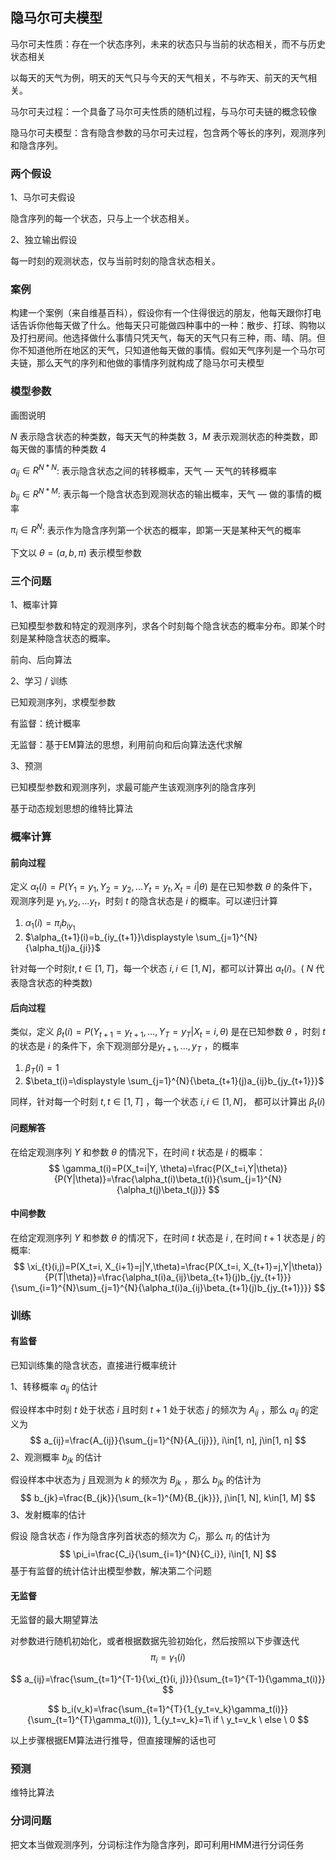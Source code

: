 

## 隐马尔可夫模型

马尔可夫性质：存在一个状态序列，未来的状态只与当前的状态相关，而不与历史状态相关

以每天的天气为例，明天的天气只与今天的天气相关，不与昨天、前天的天气相关。

马尔可夫过程：一个具备了马尔可夫性质的随机过程，与马尔可夫链的概念较像 

隐马尔可夫模型：含有隐含参数的马尔可夫过程，包含两个等长的序列，观测序列和隐含序列。

### 两个假设

1、马尔可夫假设

隐含序列的每一个状态，只与上一个状态相关。

2、独立输出假设 

每一时刻的观测状态，仅与当前时刻的隐含状态相关。

### 案例

构建一个案例（来自维基百科），假设你有一个住得很远的朋友，他每天跟你打电话告诉你他每天做了什么。他每天只可能做四种事中的一种：散步、打球、购物以及打扫房间。他选择做什么事情只凭天气，每天的天气只有三种，雨、晴、阴。但你不知道他所在地区的天气，只知道他每天做的事情。假如天气序列是一个马尔可夫链，那么天气的序列和他做的事情序列就构成了隐马尔可夫模型

### 模型参数

画图说明 

$N$ 表示隐含状态的种类数，每天天气的种类数 3，$M$ 表示观测状态的种类数，即每天做的事情的种类数 4

$a_{ij}\in R^{N*N}$: 表示隐含状态之间的转移概率，天气 — 天气的转移概率

$b_{ij}\in R^{N*M}$: 表示每一个隐含状态到观测状态的输出概率，天气 — 做的事情的概率

$\pi_i \in R^N$: 表示作为隐含序列第一个状态的概率，即第一天是某种天气的概率 

下文以 $\theta=(a, b, \pi)$ 表示模型参数 

### 三个问题

1、概率计算 

已知模型参数和特定的观测序列，求各个时刻每个隐含状态的概率分布。即某个时刻是某种隐含状态的概率。

前向、后向算法

2、学习 / 训练

已知观测序列，求模型参数

有监督：统计概率

无监督：基于EM算法的思想，利用前向和后向算法迭代求解

3、预测

已知模型参数和观测序列，求最可能产生该观测序列的隐含序列

基于动态规划思想的维特比算法



### 概率计算

#### 前向过程

定义 $\alpha_{t}(i)=P(Y_1=y_1, Y_2 = y_2, ...Y_t=y_t, X_t=i|\theta)$ 是在已知参数 $\theta$ 的条件下，观测序列是 $y_1,y_2,...y_t$，时刻 $t$ 的隐含状态是 $i$ 的概率。可以递归计算

1. $\alpha_1(i)=\pi_ib_{iy_1}$
2. $\alpha_{t+1}(i)=b_{iy_{t+1}}\displaystyle \sum_{j=1}^{N}{\alpha_t(j)a_{ji}}$

针对每一个时刻$t,t\in[1, T]$，每一个状态 $i, i\in[1, N]$，都可以计算出 $\alpha_t(i)$。( $N$ 代表隐含状态的种类数)

#### 后向过程

类似，定义 $\beta_t(i)=P(Y_{t+1} = y_{t+1}, ..., Y_T = y_T|X_t=i, \theta)$ 是在已知参数 $\theta$ ，时刻 $t$ 的状态是 $i$ 的条件下，余下观测部分是$y_{t+1}, ..., y_T$ ，的概率

1. $\beta_T(i)=1$
2. $\beta_t(i)=\displaystyle \sum_{j=1}^{N}{\beta_{t+1}(j)a_{ij}b_{jy_{t+1}}}$

同样，针对每一个时刻 $t, t\in[1, T]$ ，每一个状态 $i, i\in[1, N]$， 都可以计算出 $\beta_t(i)$

#### 问题解答

在给定观测序列 $Y$ 和参数 $\theta$ 的情况下，在时间 $t$ 状态是 $i$ 的概率：
$$
\gamma_t(i)=P(X_t=i|Y, \theta)=\frac{P(X_t=i,Y|\theta)}{P(Y|\theta)}=\frac{\alpha_t(i)\beta_t(i)}{\sum_{j=1}^{N}{\alpha_t(j)\beta_t(j)}}
$$

#### 中间参数

在给定观测序列 $Y$ 和参数 $\theta$ 的情况下，在时间 $t$ 状态是 $i$ , 在时间 $t+1$ 状态是 $j$ 的概率:
$$
\xi_{t}(i,j)=P(X_t=i, X_{i+1}=j|Y,\theta)=\frac{P(X_t=i, X_{t+1}=j,Y|\theta)}{P(T|\theta)}=\frac{\alpha_t(i)a_{ij}\beta_{t+1}(j)b_{jy_{t+1}}}{\sum_{i=1}^{N}\sum_{j=1}^{N}{\alpha_t(i)a_{ij}\beta_{t+1}(j)b_{jy_{t+1}}}}
$$


### 训练

#### 有监督

已知训练集的隐含状态，直接进行概率统计

1、转移概率 $a_{ij}$ 的估计

假设样本中时刻 $t$ 处于状态 $i$ 且时刻 $t+1$ 处于状态 $j$ 的频次为 $A_{ij}$ ，那么 $a_{ij}$ 的定义为
$$
a_{ij}=\frac{A_{ij}}{\sum_{j=1}^{N}{A_{ij}}}, i\in[1, n], j\in[1, n]
$$
2、观测概率 $b_{jk}$ 的估计

假设样本中状态为 $j$ 且观测为 $k$ 的频次为 $B_{jk}$ ，那么 $b_{jk}$ 的估计为
$$
b_{jk}=\frac{B_{jk}}{\sum_{k=1}^{M}{B_{jk}}}, j\in[1, N], k\in[1, M]
$$
3、发射概率的估计

假设 隐含状态 $i$ 作为隐含序列首状态的频次为 $C_i$，那么 $\pi_i$ 的估计为
$$
\pi_i=\frac{C_i}{\sum_{i=1}^{N}{C_i}}, i\in[1, N]
$$
基于有监督的统计估计出模型参数，解决第二个问题



#### 无监督

无监督的最大期望算法

对参数进行随机初始化，或者根据数据先验初始化，然后按照以下步骤迭代
$$
\pi_i=\gamma_1(i)
$$

$$
a_{ij}=\frac{\sum_{t=1}^{T-1}{\xi_{t}(i, j)}}{\sum_{t=1}^{T-1}{\gamma_t(i)}}
$$

$$
b_i(v_k)=\frac{\sum_{t=1}^{T}{1_{y_t=v_k}\gamma_t(i)}}{\sum_{t=1}^{T}\gamma_t(i))}, 1_{y_t=v_k}=1\ if \ y_t=v_k \ else \ 0
$$



以上步骤根据EM算法进行推导，但直接理解的话也可



### 预测

维特比算法



### 分词问题

把文本当做观测序列，分词标注作为隐含序列，即可利用HMM进行分词任务

